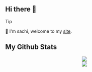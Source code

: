 ## Hi there 👋

> [!tip]
> 🌱 I'm sachi, welcome to my [site](https://codebearjourney.top).

## My Github Stats
<div align="center">
  <img src="https://github-readme-stats.vercel.app/api/top-langs/?username=tianyuxbear&layout=compact&langs_count=6&text_color=000&icon_color=fff&theme=graywhite" />
</div>
<div align="center">
  <img src="https://github-readme-stats.vercel.app/api?username=tianyuxbear&show_icons=true&theme=blue_navy" /> 
</div>




<!--
**tianyuxbear/tianyuxbear** is a ✨ _special_ ✨ repository because its `README.md` (this file) appears on your GitHub profile.

Here are some ideas to get you started:

- 🔭 I’m currently working on ...
- 🌱 I’m currently learning ...
- 👯 I’m looking to collaborate on ...
- 🤔 I’m looking for help with ...
- 💬 Ask me about ...
- 📫 How to reach me: ...
- 😄 Pronouns: ...
- ⚡ Fun fact: ...
-->
